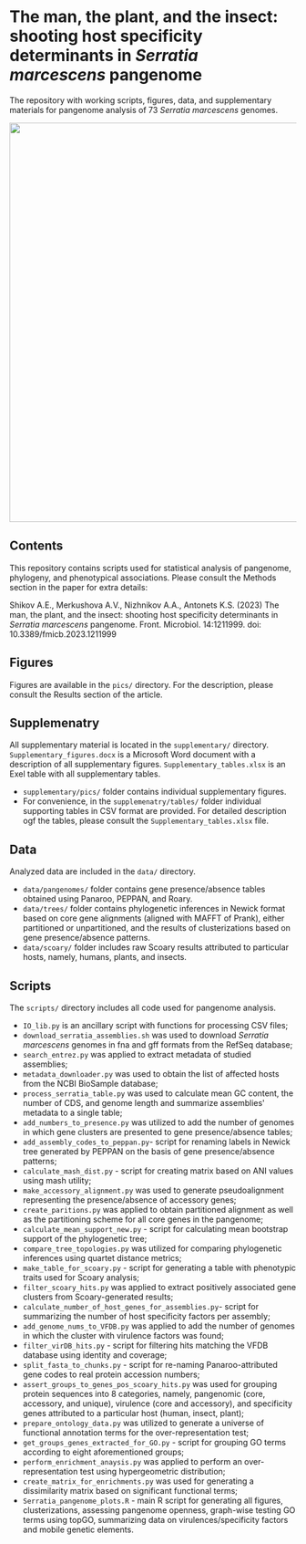 # The man, the plant, and the insect: shooting host specificity determinants in <i>Serratia marcescens</i> pangenome
The repository with working scripts, figures, data, and supplementary materials for pangenome analysis of 73 <i>Serratia marcescens</i> genomes.

<img src="https://github.com/lab7arriam/Serratia_pangenome_2023/blob/main/pics/fig3.svg?sanitize=true" width="700" height="700">


## Contents 

This repository contains scripts used for statistical analysis of pangenome, phylogeny, and phenotypical associations. Please consult the Methods section in the paper for extra details:

Shikov A.E., Merkushova A.V., Nizhnikov A.A., Antonets K.S. (2023) The man, the plant, and the insect: shooting host specificity determinants in <i>Serratia marcescens</i> pangenome. Front. Microbiol. 14:1211999. doi: 10.3389/fmicb.2023.1211999

## Figures
Figures are available in the `pics/` directory. For the description, please consult the Results section of the article.

## Supplemenatry
All supplementary material is located in the `supplementary/` directory. 
`Supplementary_figures.docx` is a Microsoft Word document with a description of all supplementary figures.
`Supplementary_tables.xlsx` is an Exel table with all supplementary tables.

* `supplementary/pics/` folder contains individual supplementary figures.
* For convenience, in the `supplemenatry/tables/` folder individual supporting tables in CSV format are provided. For detailed description ogf the tables, please consult the `Supplementary_tables.xlsx` file.

## Data
Analyzed data are included in the `data/` directory.

* `data/pangenomes/` folder contains gene presence/absence tables obtained using Panaroo, PEPPAN, and Roary.
* `data/trees/` folder contains phylogenetic inferences in Newick format based on core gene alignments (aligned with MAFFT of Prank), either partitioned or unpartitioned, and the results of clusterizations based on gene presence/absence patterns.
* `data/scoary/` folder includes raw Scoary results attributed to particular hosts, namely, humans, plants, and insects.

## Scripts
The `scripts/` directory includes all code used for pangenome analysis.
* `IO_lib.py` is an ancillary script with functions for processing CSV files;
* `download_serratia_assemblies.sh` was used to download  <i>Serratia marcescens</i> genomes in fna and gff formats from the RefSeq database;
* `search_entrez.py` was applied to extract metadata of studied assemblies;
* `metadata_downloader.py` was used to obtain the list of affected hosts from the NCBI BioSample database;
* `process_serratia_table.py` was used to calculate mean GC content, the number of CDS, and genome length and summarize assemblies' metadata to a single table;
* `add_numbers_to_presence.py` was utilized to add the number of genomes in which gene clusters are presented to gene presence/absence tables;
* `add_assembly_codes_to_peppan.py`- script for renaming labels in Newick tree generated by PEPPAN on the basis of gene presence/absence patterns;
* `calculate_mash_dist.py` - script for creating matrix based on ANI values using mash utility;
* `make_accessory_alignment.py` was used to generate pseudoalignment representing the presence/absence of accessory genes;
* `create_paritions.py` was applied to obtain partitioned alignment as well as the partitioning scheme for all core genes in the pangenome;
* `calculate_mean_support_new.py` - script for calculating mean bootstrap support of the phylogenetic tree;
* `compare_tree_topologies.py` was utilized for comparing phylogenetic inferences using quartet distance metrics;
* `make_table_for_scoary.py` - script for generating a table with phenotypic traits used for Scoary analysis;
* `filter_scoary_hits.py` was applied to extract positively associated gene clusters from Scoary-generated results;
* `calculate_number_of_host_genes_for_assemblies.py`- script for summarizing the number of host specificity factors per assembly;
* `add_genome_nums_to_VFDB.py` was applied to add the number of genomes in which the cluster with virulence factors was found;
* `filter_virDB_hits.py` - script for filtering hits matching the VFDB database using identity and coverage;
* `split_fasta_to_chunks.py` - script for re-naming Panaroo-attributed gene codes to real protein accession numbers;
* `assert_groups_to_genes_pos_scoary_hits.py` was used for grouping protein sequences into 8 categories, namely, pangenomic (core, accessory, and unique), virulence (core and accessory), and specificity genes attributed to a particular host (human, insect, plant);
* `prepare_ontology_data.py` was utilized to generate a universe of functional annotation terms for the over-representation test;
* `get_groups_genes_extracted_for_GO.py` - script for grouping GO terms according to eight aforementioned groups;
* `perform_enrichment_anaysis.py` was applied to perform an over-representation test using hypergeometric distribution;
* `create_matrix_for_enrichments.py` was used for generating a dissimilarity matrix based on significant functional terms;
* `Serratia_pangenome_plots.R` - main R script for generating all figures, clusterizations, assessing pangenome openness, graph-wise testing GO terms using topGO, summarizing data on virulences/specificity factors and mobile genetic elements.


